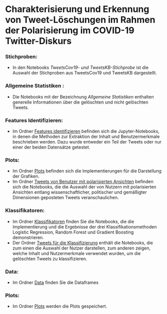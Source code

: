
# Charakterisierung und Erkennung von Tweet-Löschungen im Rahmen der Polarisierung im COVID-19 Twitter-Diskurs
 
### Stichproben:
- In den Notebooks *TweetsCov19- und TweetsKB-Stichprobe* ist die Auswahl der Stichproben aus TweetsCov19 und TweetsKB dargestellt.


### Allgemeine Statistiken :
- Die Notebooks mit der Bezeichnung *Allgemeine Statistiken* enthalten generelle Informationen über die gelöschten und nicht gelöschten Tweets.


### Features Identifizieren:
- Im Ordner [Features identifizieren](https://github.com/MoSamani/BA/tree/main/Features%20Identifizieren) befinden sich die Jupyter-Notebooks, in denen die Methoden zur Extraktion der Inhalt und Benutzermerkmale beschrieben werden. Dazu wurde entweder ein Teil der Tweets oder nur einer der beiden Datensätze getestet.


### Plots:
- Im Ordner [Plots](https://github.com/MoSamani/BA/tree/main/Plots) befinden sich die Implementierungen für die Darstellung der Grafiken.
- Im Ordner [Tweets von Benutzer mit polarisierten Ansichten](https://github.com/MoSamani/BA/tree/main/Plots/Tweets%20von%20Benutzer%20mit%20polarisierten%20Ansichten) befinden sich die Notebooks, die die Auswahl der von Nutzern mit polarisierten Ansichten entlang wissenschaftlicher, politischer und gemäßigter Dimensionen geposteten Tweets  veranschaulichen.


### Klassifikatoren:
- Im Ordner [Klassifikatoren](https://github.com/MoSamani/BA/tree/main/Klassifikatoren) finden Sie die Notebooks, die die Implementierung und die Ergebnisse der drei Klassifikationsmethoden Logistic Regression, Random Forest und Gradient Boosting demonstrieren.
- Der Ordner [Tweets für die Klassifizierung](https://github.com/MoSamani/BA/tree/main/Klassifikatoren/Tweets%20f%C3%BCr%20die%20Kalssifizierung) enthält die Notebooks, die zum einen die Auswahl der Nutzer darstellen, zum anderen zeigen, welche Inhalt und Nutzermerkmale verwendet wurden, um die gelöschten Tweets zu klassifizieren.



### Data:
- Im Ordner [Data](https://github.com/MoSamani/BA/tree/main/Data) finden Sie die Dataframes

### Plots:
- Im Ordner [Plots](https://github.com/MoSamani/BA/tree/main/Plots) werden die Plots gespeichert.
